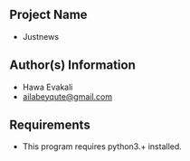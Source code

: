 ## Project Name
* Justnews
## Author(s) Information
* Hawa Evakali
* ailabeyqute@gmail.com
## Requirements
* This program requires python3.+ installed.